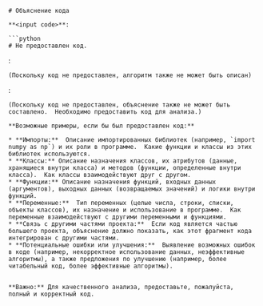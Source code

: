 ```MD
# Объяснение кода

**<input code>**:

```python
# Не предоставлен код.
```

**<algorithm>**:

```
(Поскольку код не предоставлен, алгоритм также не может быть описан)
```

**<explanation>**:

```
(Поскольку код не предоставлен, объяснение также не может быть составлено.  Необходимо предоставить код для анализа.)

**Возможные примеры, если бы был предоставлен код:**

* **Импорты:**  Описание импортированных библиотек (например, `import numpy as np`) и их роли в программе.  Какие функции и классы из этих библиотек используются.
* **Классы:** Описание назначения классов, их атрибутов (данные, хранящиеся внутри класса) и методов (функции, определенные внутри класса).  Как классы взаимодействуют друг с другом.
* **Функции:** Описание назначения функций, входных данных (аргументов), выходных данных (возвращаемых значений) и логики внутри функций.
* **Переменные:**  Тип переменных (целые числа, строки, списки, объекты классов), их назначение и использование в программе.  Как переменные взаимодействуют с другими переменными и функциями.
* **Связь с другими частями проекта:**  Если код является частью большего проекта, объяснение должно показать, как этот фрагмент кода интегрирован с другими частями.
* **Потенциальные ошибки или улучшения:**  Выявление возможных ошибок в коде (например, некорректное использование данных, неэффективные алгоритмы), а также предложения по улучшению (например, более читабельный код, более эффективные алгоритмы).


**Важно:** Для качественного анализа, предоставьте, пожалуйста,  полный и корректный код.
```